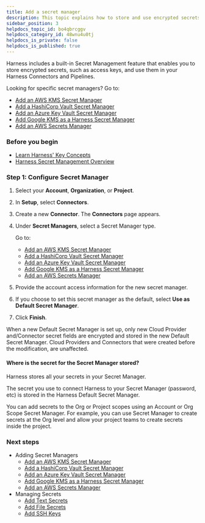 ```yaml
---
title: Add a secret manager
description: This topic explains how to store and use encrypted secrets (such as access keys) using the built-in Harness Secrets Manager, AWS KMS, Google Cloud KMS, HashiCorp Vault, Azure Key Vault, CyberArk, and SSH via Kerberos.
sidebar_position: 3
helpdocs_topic_id: bo4qbrcggv
helpdocs_category_id: 48wnu4u0tj
helpdocs_is_private: false
helpdocs_is_published: true
---
```


Harness includes a built-in Secret Management feature that enables you to store encrypted secrets, such as access keys, and use them in your Harness Connectors and Pipelines.

Looking for specific secret managers? Go to:

* [Add an AWS KMS Secret Manager](./7-add-an-aws-kms-secrets-manager.md)
* [Add a HashiCorp Vault Secret Manager](./12-add-hashicorp-vault.md)
* [Add an Azure Key Vault Secret Manager](../../Secrets/Secrets-Management/8-azure-key-vault.md)
* [Add Google KMS as a Harness Secret Manager](./10-add-google-kms-secrets-manager.md)
* [Add an AWS Secrets Manager](../../Secrets/Secrets-Management/6-add-an-aws-secret-manager.md)

### Before you begin

* [Learn Harness' Key Concepts](../../../getting-started/learn-harness-key-concepts.md)
* [Harness Secret Management Overview](./1-harness-secret-manager-overview.md)

### Step 1: Configure Secret Manager

1. Select your **Account**, **Organization**, or **Project**.
2. In **Setup**, select **Connectors**.
3. Create a new **Connector**. The **Connectors** page appears.
4. Under **Secret Managers**, select a Secret Manager type. 
   
   Go to:
   * [Add an AWS KMS Secret Manager](./7-add-an-aws-kms-secrets-manager.md)
   * [Add a HashiCorp Vault Secret Manager](./12-add-hashicorp-vault.md)
   * [Add an Azure Key Vault Secret Manager](../../Secrets/Secrets-Management/8-azure-key-vault.md)
   * [Add Google KMS as a Harness Secret Manager](./10-add-google-kms-secrets-manager.md)
   * [Add an AWS Secrets Manager](../../Secrets/Secrets-Management/6-add-an-aws-secret-manager.md)
5. Provide the account access information for the new secret manager.
6. If you choose to set this secret manager as the default, select **Use as Default Secret Manager**.
7. Click **Finish**.

When a new Default Secret Manager is set up, only new Cloud Provider and/Connector secret fields are encrypted and stored in the new Default Secret Manager. Cloud Providers and Connectors that were created before the modification, are unaffected. 

#### Where is the secret for the Secret Manager stored?

Harness stores all your secrets in your Secret Manager.

The secret you use to connect Harness to your Secret Manager (password, etc) is stored in the Harness Default Secret Manager.

You can add secrets to the Org or Project scopes using an Account or Org Scope Secret Manager. For example, you can use Secret Manager to create secrets at the Org level and allow your project teams to create secrets inside the project.

### Next steps

* Adding Secret Managers
	+ [Add an AWS KMS Secret Manager](./7-add-an-aws-kms-secrets-manager.md)
	+ [Add a HashiCorp Vault Secret Manager](./12-add-hashicorp-vault.md)
	+ [Add an Azure Key Vault Secret Manager](../../Secrets/Secrets-Management/8-azure-key-vault.md)
	+ [Add Google KMS as a Harness Secret Manager](./10-add-google-kms-secrets-manager.md)
	+ [Add an AWS Secrets Manager](../../Secrets/Secrets-Management/6-add-an-aws-secret-manager.md)
* Managing Secrets
	+ [Add Text Secrets](../2-add-use-text-secrets.md)
	+ [Add File Secrets](../3-add-file-secrets.md)
	+ [Add SSH Keys](../4-add-use-ssh-secrets.md)
